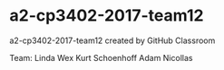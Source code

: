 # a2-cp3402-2017-team12
a2-cp3402-2017-team12 created by GitHub Classroom

Team:
Linda Wex
Kurt Schoenhoff
Adam Nicollas
